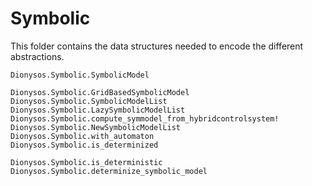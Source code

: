 # Symbolic 

This folder contains the data structures needed to encode the different abstractions.

```@docs
Dionysos.Symbolic.SymbolicModel
```

```@docs
Dionysos.Symbolic.GridBasedSymbolicModel
Dionysos.Symbolic.SymbolicModelList
Dionysos.Symbolic.LazySymbolicModelList
Dionysos.Symbolic.compute_symmodel_from_hybridcontrolsystem!
Dionysos.Symbolic.NewSymbolicModelList
Dionysos.Symbolic.with_automaton
Dionysos.Symbolic.is_determinized
```

```@docs
Dionysos.Symbolic.is_deterministic
Dionysos.Symbolic.determinize_symbolic_model
```